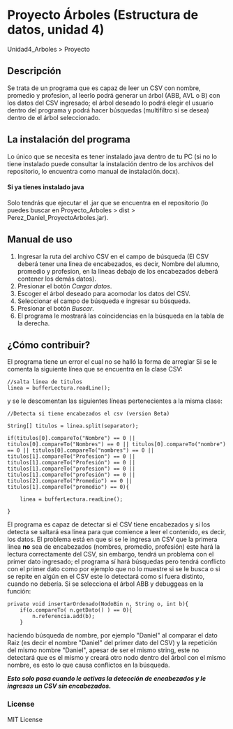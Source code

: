 # Proyecto Árboles (Estructura de datos, unidad 4)
Unidad4_Arboles > Proyecto

## Descripción
Se trata de un programa que es capaz de leer un CSV con nombre, promedio y profesion, al leerlo podrá generar un árbol (ABB, AVL o B) con los datos del CSV ingresado; el árbol deseado lo podrá elegir el usuario dentro del programa y podrá hacer búsquedas (multifiltro si se desea) dentro de el árbol seleccionado.

## La instalación del programa
Lo único que se necesita es tener instalado java dentro de tu PC (si no lo tiene instalado puede consultar la instalación
dentro de los archivos del repositorio, lo encuentra como manual de instalación.docx).

#### Si ya tienes instalado java
Solo tendrás que ejecutar el .jar que se encuentra en el repositorio (lo puedes buscar en Proyecto_Arboles > dist > Perez_Daniel_ProyectoArboles.jar).

## Manual de uso
1. Ingresar la ruta del archivo CSV en el campo de búsqueda (El CSV deberá tener una linea de encabezados, es decir, Nombre del alumno,  promedio y profesion, en la lineas debajo de los encabezados deberá contener los demás datos).
2. Presionar el botón *Cargar datos*.
3.  Escoger el árbol deseado para acomodar los datos del CSV.
4.  Seleccionar el campo de búsqueda e ingresar su búsqueda.
5.  Presionar el botón *Buscar*.
6.  El programa le mostrará las coincidencias en la búsqueda en la tabla de la derecha.

## ¿Cómo contribuir?
El programa tiene un error el cual no se halló la forma de arreglar
Si se le comenta la siguiente línea que se encuentra en la clase CSV:

    //salta linea de titulos
    linea = bufferLectura.readLine();

y se le descomentan las siguientes líneas pertenecientes a la misma clase:

    //Detecta si tiene encabezados el csv (version Beta)

    String[] titulos = linea.split(separator);

    if(titulos[0].compareTo("Nombre") == 0 || titulos[0].compareTo("Nombres") == 0 || titulos[0].compareTo("nombre") == 0 || titulos[0].compareTo("nombres") == 0 || titulos[1].compareTo("Profesion") == 0 || titulos[1].compareTo("Profesión") == 0 || titulos[1].compareTo("profesion") == 0 || titulos[1].compareTo("profesión") == 0 || titulos[2].compareTo("Promedio") == 0 || titulos[1].compareTo("promedio") == 0){

        linea = bufferLectura.readLine();

    }

El programa es capaz de detectar si el CSV tiene encabezados y si los detecta se saltará esa linea para que comience a leer el contenido, es decir, los datos.
El problema está en que si se le ingresa un CSV que la primera linea **no** sea de encabezados (nombres, promedio, profesión) este hará la lectura correctamente del CSV, sin embargo, tendrá un problema con el primer dato ingresado; el programa sí hará búsquedas pero tendrá conflicto con el primer dato como por ejemplo que no lo muestre si se le busca o si se repite en algún en el CSV este lo detectará como si fuera distinto, cuando no debería.
Si se selecciona el árbol ABB y debuggeas en la función:

    private void insertarOrdenado(NodoBin n, String o, int b){
        if(o.compareTo( n.getDato() ) == 0){
            n.referencia.add(b);
        }

haciendo búsqueda de nombre, por ejemplo "Daniel"
al comparar el dato Raiz (es decir el nombre "Daniel" del primer dato del CSV) y la repetición del mismo nombre "Daniel", apesar de ser el mismo string, este no detectará que es el mismo y creará otro nodo dentro del árbol con el mismo nombre, es esto lo que causa conflictos en la búsqueda.

**_Esto solo pasa cuando le activas la detección de encabezados y le ingresas un CSV sin encabezados._**

### License
MIT License
